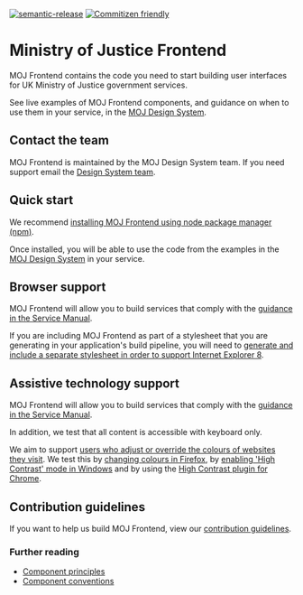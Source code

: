 [![semantic-release](https://img.shields.io/badge/%20%20%F0%9F%93%A6%F0%9F%9A%80-semantic--release-e10079.svg)](https://github.com/semantic-release/semantic-release)
[![Commitizen friendly](https://img.shields.io/badge/commitizen-friendly-brightgreen.svg)](http://commitizen.github.io/cz-cli/)


# Ministry of Justice Frontend

MOJ Frontend contains the code you need to start building user interfaces for UK Ministry of Justice government services.

See live examples of MOJ Frontend components, and guidance on when to use them in your service, in the [MOJ Design System](https://moj-design-system.herokuapp.com/).

## Contact the team

MOJ Frontend is maintained by the MOJ Design System team. If you need support email the [Design System team](mailto:design-system@digital.justice.gov.uk).

## Quick start

We recommend [installing MOJ Frontend using node package manager (npm)](docs/installation/installing-with-npm.md).

Once installed, you will be able to use the code from the examples in the [MOJ Design System](https://moj-design-system.herokuapp.com/) in your service.

## Browser support

MOJ Frontend will allow you to build services that comply with the [guidance in the Service Manual][service-manual-browsers].

If you are including MOJ Frontend as part of a stylesheet that you are generating in your application's build pipeline, you will need to [generate and
include a separate stylesheet in order to support Internet Explorer 8](docs/installation/supporting-internet-explorer-8.md).

[service-manual-browsers]: https://www.gov.uk/service-manual/technology/designing-for-different-browsers-and-devices#browsers-to-test-in

## Assistive technology support

MOJ Frontend will allow you to build services that comply with the [guidance in the Service Manual][service-manual-assistive-technologies].

In addition, we test that all content is accessible with keyboard only.

We aim to support [users who adjust or override the colours of websites they visit][how-users-change-colours-on-websites]. We test this by [changing colours in Firefox][changing-colours-in-firefox], by [enabling 'High Contrast' mode in Windows][enabling-high-contrast-mode-in-windows] and by using the [High Contrast plugin for Chrome][high-contrast-plugin-for-chrome].

[service-manual-assistive-technologies]: https://www.gov.uk/service-manual/technology/testing-with-assistive-technologies#what-to-test

[changing-colours-in-firefox]:
https://support.mozilla.org/en-US/kb/change-fonts-and-colors-websites-use

[enabling-high-contrast-mode-in-windows]:
https://support.microsoft.com/en-gb/help/13862/windows-use-high-contrast-mode

[high-contrast-plugin-for-chrome]: https://chrome.google.com/webstore/detail/high-contrast/djcfdncoelnlbldjfhinnjlhdjlikmph?hl=en-US

[how-users-change-colours-on-websites]:
https://accessibility.blog.gov.uk/2017/03/27/how-users-change-colours-on-websites/

## Contribution guidelines

If you want to help us build MOJ Frontend, view our [contribution guidelines](CONTRIBUTING.md).

### Further reading

- [Component principles](https://github.com/alphagov/govuk_publishing_components/blob/master/docs/component_principles.md)
- [Component conventions](https://github.com/alphagov/govuk_publishing_components/blob/master/docs/component_conventions.md)
